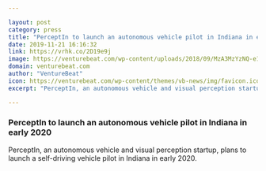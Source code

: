 ```yaml
---

layout: post
category: press
title: "PerceptIn to launch an autonomous vehicle pilot in Indiana in early 2020"
date: 2019-11-21 16:16:32
link: https://vrhk.co/2D19e9j
image: https://venturebeat.com/wp-content/uploads/2018/09/MzA3MzYzNQ-e1574277192360.jpeg?w=1200&strip=all
domain: venturebeat.com
author: "VentureBeat"
icon: https://venturebeat.com/wp-content/themes/vb-news/img/favicon.ico
excerpt: "PerceptIn, an autonomous vehicle and visual perception startup, plans to launch a self-driving vehicle pilot in Indiana in early 2020."

---
```


### PerceptIn to launch an autonomous vehicle pilot in Indiana in early 2020

PerceptIn, an autonomous vehicle and visual perception startup, plans to launch a self-driving vehicle pilot in Indiana in early 2020.